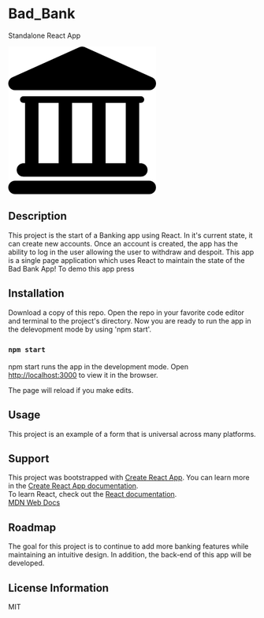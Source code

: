 # Bad_Bank
Standalone React App

<img src= "bank.png" width='300'/>


## Description
This project is the start of a Banking app using React. 
In it's current state, it can create new accounts. Once an account is created, the app has the ability to log in the user allowing the user to withdraw and despoit. This app is a single page application which uses React to maintain the state of the Bad Bank App! To demo this app press 



## Installation 
Download a copy of this repo. Open the repo in your favorite code editor and terminal to the project's directory. Now you are ready to run the app in the delevopment mode by using 'npm start'.


### `npm start`

npm start runs the app in the development mode.
Open [http://localhost:3000](http://localhost:3000) to view it in the browser.

The page will reload if you make edits.


## Usage
This project is an example of a form that is universal across many platforms. 

## Support
This project was bootstrapped with [Create React App](https://github.com/facebook/create-react-app).
You can learn more in the [Create React App documentation](https://facebook.github.io/create-react-app/docs/getting-started).\
To learn React, check out the [React documentation](https://reactjs.org/).\
[MDN Web Docs](https://developer.mozilla.org/en-US/docs/Web/JavaScript)

## Roadmap
The goal for this project is to continue to add more banking features while maintaining an intuitive design. In addition, the back-end of this app will be developed.

## License Information
MIT
